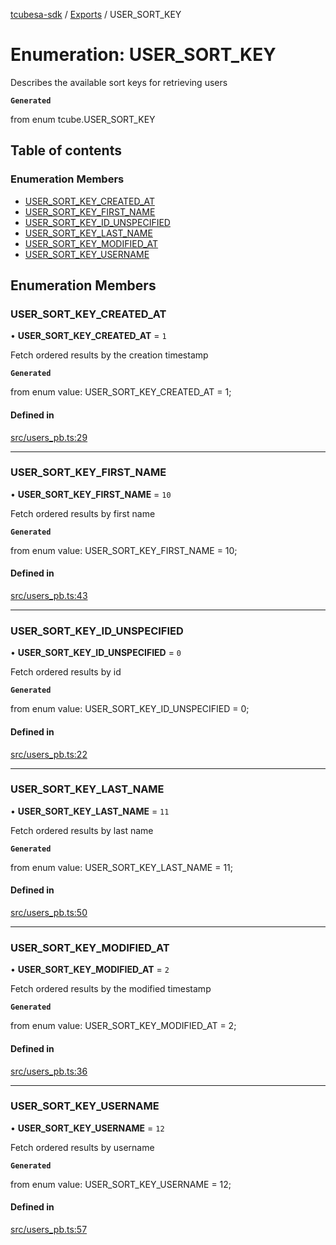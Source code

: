 [tcubesa-sdk](../README.md) / [Exports](../modules.md) / USER\_SORT\_KEY

# Enumeration: USER\_SORT\_KEY

Describes the available sort keys for retrieving users

**`Generated`**

from enum tcube.USER_SORT_KEY

## Table of contents

### Enumeration Members

- [USER\_SORT\_KEY\_CREATED\_AT](USER_SORT_KEY.md#user_sort_key_created_at)
- [USER\_SORT\_KEY\_FIRST\_NAME](USER_SORT_KEY.md#user_sort_key_first_name)
- [USER\_SORT\_KEY\_ID\_UNSPECIFIED](USER_SORT_KEY.md#user_sort_key_id_unspecified)
- [USER\_SORT\_KEY\_LAST\_NAME](USER_SORT_KEY.md#user_sort_key_last_name)
- [USER\_SORT\_KEY\_MODIFIED\_AT](USER_SORT_KEY.md#user_sort_key_modified_at)
- [USER\_SORT\_KEY\_USERNAME](USER_SORT_KEY.md#user_sort_key_username)

## Enumeration Members

### USER\_SORT\_KEY\_CREATED\_AT

• **USER\_SORT\_KEY\_CREATED\_AT** = ``1``

Fetch ordered results by the creation timestamp

**`Generated`**

from enum value: USER_SORT_KEY_CREATED_AT = 1;

#### Defined in

[src/users_pb.ts:29](https://github.com/TCUBEAI-TECHNOLOGIES-PRIVATE-LIMITED/ts-sdk/blob/d89536e/src/users_pb.ts#L29)

___

### USER\_SORT\_KEY\_FIRST\_NAME

• **USER\_SORT\_KEY\_FIRST\_NAME** = ``10``

Fetch ordered results by first name

**`Generated`**

from enum value: USER_SORT_KEY_FIRST_NAME = 10;

#### Defined in

[src/users_pb.ts:43](https://github.com/TCUBEAI-TECHNOLOGIES-PRIVATE-LIMITED/ts-sdk/blob/d89536e/src/users_pb.ts#L43)

___

### USER\_SORT\_KEY\_ID\_UNSPECIFIED

• **USER\_SORT\_KEY\_ID\_UNSPECIFIED** = ``0``

Fetch ordered results by id

**`Generated`**

from enum value: USER_SORT_KEY_ID_UNSPECIFIED = 0;

#### Defined in

[src/users_pb.ts:22](https://github.com/TCUBEAI-TECHNOLOGIES-PRIVATE-LIMITED/ts-sdk/blob/d89536e/src/users_pb.ts#L22)

___

### USER\_SORT\_KEY\_LAST\_NAME

• **USER\_SORT\_KEY\_LAST\_NAME** = ``11``

Fetch ordered results by last name

**`Generated`**

from enum value: USER_SORT_KEY_LAST_NAME = 11;

#### Defined in

[src/users_pb.ts:50](https://github.com/TCUBEAI-TECHNOLOGIES-PRIVATE-LIMITED/ts-sdk/blob/d89536e/src/users_pb.ts#L50)

___

### USER\_SORT\_KEY\_MODIFIED\_AT

• **USER\_SORT\_KEY\_MODIFIED\_AT** = ``2``

Fetch ordered results by the modified timestamp

**`Generated`**

from enum value: USER_SORT_KEY_MODIFIED_AT = 2;

#### Defined in

[src/users_pb.ts:36](https://github.com/TCUBEAI-TECHNOLOGIES-PRIVATE-LIMITED/ts-sdk/blob/d89536e/src/users_pb.ts#L36)

___

### USER\_SORT\_KEY\_USERNAME

• **USER\_SORT\_KEY\_USERNAME** = ``12``

Fetch ordered results by username

**`Generated`**

from enum value: USER_SORT_KEY_USERNAME = 12;

#### Defined in

[src/users_pb.ts:57](https://github.com/TCUBEAI-TECHNOLOGIES-PRIVATE-LIMITED/ts-sdk/blob/d89536e/src/users_pb.ts#L57)
